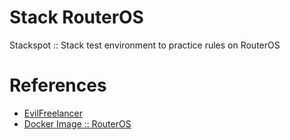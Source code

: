 # Stack RouterOS
Stackspot :: Stack test environment to practice rules on RouterOS


# References
- [EvilFreelancer](https://github.com/EvilFreelancer)
- [Docker Image :: RouterOS](https://hub.docker.com/r/evilfreelancer/docker-routeros/)